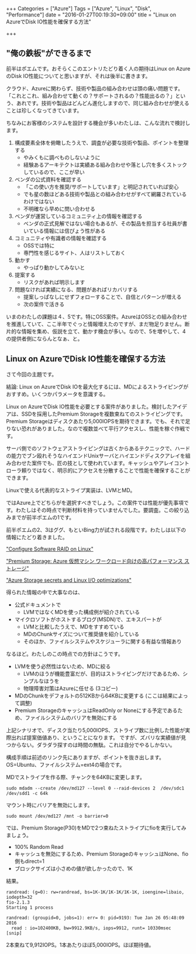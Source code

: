+++
Categories = ["Azure"]
Tags = ["Azure", "Linux", "Disk", "Performance"]
date = "2016-01-27T00:19:30+09:00"
title = "Linux on AzureでDisk IO性能を確保する方法"

+++

## "俺の鉄板"ができるまで
前半はポエムです。おそらくこのエントリたどり着く人の期待はLinux on AzureのDisk IO性能についてと思いますが、それは後半に書きます。

クラウド、Azureに関わらず、技術や製品の組み合わせは頭の痛い問題です。「これとこれ、組み合わせて動くの？サポートされるの？性能出るの？」という、あれです。技術や製品はどんどん進化しますので、同じ組み合わせが使えることは珍しくなってきています。

ちなみにお客様のシステムを設計する機会が多いわたしは、こんな流れで検討します。

1. 構成要素全体を俯瞰したうえで、調査が必要な技術や製品、ポイントを整理する
    * やみくもに調べものしないように
    * 経験あるアーキテクトは実績ある組み合わせや落とし穴を多くストックしているので、ここが早い
2. ベンダの公式資料を確認する
    * 「この使い方を推奨/サポートしています」と明記されていれば安心
    * でも星の数ほどある技術や製品との組み合わせがすべて網羅されているわけではない
    * 不明確なら早めに問い合わせる
3. ベンダが運営しているコミュニティ上の情報を確認する
    * ベンダの正式見解ではない場合もあるが、その製品を担当する社員が書いている情報には信ぴょう性がある
4. コミュニティや有識者の情報を確認する
    * OSSでは特に
    * 専門性を感じるサイト、人はリストしておく
5. 動かす
    * やっぱり動かしてみないと
6. 提案する
    * リスクがあれば明示します
7. 問題なければ実績になる、問題があればリカバリする
    * 提案しっぱなしにせずフォローすることで、自信とパターンが増える
    * 次の案件で活きる
    
いまのわたしの課題は４、5です。特にOSS案件。AzureはOSSとの組み合わせを推進していて、ここ半年でぐっと情報増えたのですが、まだ物足りません。断片的な情報を集め、仮説を立て、動かす機会が多い。なので、5を増やして、4の提供者側にならんとなぁ、と。

## Linux on AzureでDisk IO性能を確保する方法
さて今回の主題です。

結論: Linux on AzureでDisk IOを最大化するには、MDによるストライピングがおすすめ。いくつかパラメータを意識する。

Linux on AzureでDisk IO性能を必要とする案件がありました。検討したアイデアは、SSDを採用したPremium Storageを複数束ねてのストライピングです。Premium Storageはディスクあたり5,000IOPSを期待できます。でも、それで足りない恐れがありました。なので複数並べて平行アクセスし、性能を稼ぐ作戦です。

サーバ側でのソフトウェアストライピングは古くからあるテクニックで、ハードの能力でブン殴れそうなハイエンドUnixサーバとハイエンドディスクアレイを組み合わせた案件でも、匠の技として使われています。キャッシュやアレイコントローラ頼りではなく、明示的にアクセスを分散することで性能を確保することができます。

Linuxで使える代表的なストライプ実装は、LVMとMD。

ではAzure上でどちらがを選択すべきでしょう。この案件では性能が優先事項です。わたしはその時点で判断材料を持っていませんでした。要調査。この絞り込みまでが前半ポエムの1です。

前半ポエムの2、3はググ、もといBing力が試される段階です。わたしは以下の情報にたどり着きました。

["Configure Software RAID on Linux"](https://azure.microsoft.com/en-us/documentation/articles/virtual-machines-linux-configure-raid/)

["Premium Storage: Azure 仮想マシン ワークロード向けの高パフォーマンス ストレージ"](https://azure.microsoft.com/ja-jp/documentation/articles/storage-premium-storage-preview-portal/)

["Azure Storage secrets and Linux I/O optimizations"](http://blogs.msdn.com/b/igorpag/archive/2014/10/23/azure-storage-secrets-and-linux-i-o-optimizations.aspx)

得られた情報の中で大事なのは、

* 公式ドキュメントで
    * LVMではなくMDを使った構成例が紹介されている
* マイクロソフトがホストするブログ(MSDN)で、エキスパートが
    * LVMと比較したうえで、MDをすすめている
    * MDのChunkサイズについて推奨値を紹介している
    * そのほか、ファイルシステムやスケジューラに関する有益な情報あり

なるほど。わたしのこの時点での方針はこうです。

* LVMを使う必然性はないため、MDに絞る
    * LVMのほうが機能豊富だが、目的はストライピングだけであるため、シンプルなほうを
    * 物理障害対策はAzureに任せる (3コピー)
* MDのChunkをデフォルトの512KBから64KBに変更する (ここは結果によって調整)
* Premium StorageのキャッシュはReadOnly or Noneにする予定であるため、ファイルシステムのバリアを無効にする

上記シナリオで、ディスク当たり5,000IOPS、ストライプ数に比例した性能が実際出れば提案価値あり、ということになります。
ですが、ズバリな実績値が見つからない。ダラダラ探すのは時間の無駄。これは自分でやるしかない。

構成手順は前述のリンク先にありますが、ポイントを抜き出します。OS=Ubuntu、ファイルシステム=ext4の場合です。

MDでストライプを作る際、チャンクを64KBに変更します。

    sudo mdadm --create /dev/md127 --level 0 --raid-devices 2  /dev/sdc1 /dev/sdd1 -c 64k
    
マウント時にバリアを無効にします。
 
    sudo mount /dev/md127 /mnt -o barrier=0
    
では、Premium Storage(P30)をMDで2つ束ねたストライプにfioを実行してみましょう。

* 100% Random Read
* キャッシュを無効にするため、Premium StorageのキャッシュはNone、fio側もdirect=1
* ブロックサイズは小さめの値が欲しかったので、1K

結果。

    randread: (g=0): rw=randread, bs=1K-1K/1K-1K/1K-1K, ioengine=libaio, iodepth=32
    fio-2.1.3
    Starting 1 process

    randread: (groupid=0, jobs=1): err= 0: pid=9193: Tue Jan 26 05:48:09 2016
      read : io=102400KB, bw=9912.9KB/s, iops=9912, runt= 10330msec
    [snip]

2本束ねて9,912IOPS。1本あたりほぼ5,000IOPS。ほぼ期待値。